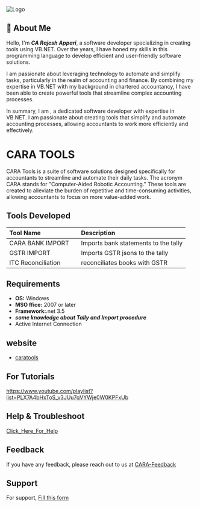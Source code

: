 
![Logo](https://imgtr.ee/images/2023/06/11/KC9KV.md.png)


## 🚀 About Me
Hello, I'm ***CA Rajesh Appari***, a software developer specializing in creating tools using VB.NET. Over the years, I have honed my skills in this programming language to develop efficient and user-friendly software solutions.

I am passionate about leveraging technology to automate and simplify tasks, particularly in the realm of accounting and finance. By combining my expertise in VB.NET with my background in chartered accountancy, I have been able to create powerful tools that streamline complex accounting processes.

In summary, I am , a dedicated software developer with expertise in VB.NET. I am passionate about creating tools that simplify and automate accounting processes, allowing accountants to work more efficiently and effectively.


# CARA TOOLS

CARA Tools is a suite of software solutions designed specifically for accountants to streamline and automate their daily tasks. The acronym CARA stands for "Computer-Aided Robotic Accounting." These tools are created to alleviate the burden of repetitive and time-consuming activities, allowing accountants to focus on more value-added work.


## Tools Developed





| Tool Name |      | Description                |
| :-------- | :------- | :------------------------- |
| CARA BANK IMPORT |  | Imports bank statements to the tally |
|  GSTR IMPORT |  | Imports GSTR jsons  to the tally |
|  ITC Reconciliation |  |reconciliates books with GSTR |




## Requirements

- **OS:** Windows
- **MSO ffice:** 2007 or later
- **Framework:**.net 3.5
- ***some knowledge about Tally and Import procedure***
- Active Internet Connection


## website

 - [caratools](https://www.caratools.com/)
 


## For Tutorials

https://www.youtube.com/playlist?list=PLX7A4bHxToS_v3JUu7qVYWje0W0KPFxUb


## Help & Troubleshoot

[Click_Here_For_Help](https://onedrive.live.com/download?cid=F5E9EAA710DCA76C&resid=F5E9EAA710DCA76C%215715&authkey=AJs0l_cgitYiG0E)


## Feedback

If you have any feedback, please reach out to us at [CARA-Feedback](https://docs.google.com/forms/d/e/1FAIpQLScQciCi5FZLfwTV5R4RWcNaCAuwB5tDT4GPWKCHNA5e48Iirg/viewform?usp=sf_link/)


## Support

For support, [Fill this form](https://docs.google.com/forms/d/e/1FAIpQLScQciCi5FZLfwTV5R4RWcNaCAuwB5tDT4GPWKCHNA5e48Iirg/viewform?usp=sf_link/)

